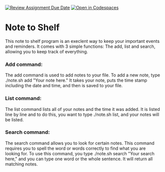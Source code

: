 [![Review Assignment Due Date](https://classroom.github.com/assets/deadline-readme-button-22041afd0340ce965d47ae6ef1cefeee28c7c493a6346c4f15d667ab976d596c.svg)](https://classroom.github.com/a/x_3ULh4W)
[![Open in Codespaces](https://classroom.github.com/assets/launch-codespace-2972f46106e565e64193e422d61a12cf1da4916b45550586e14ef0a7c637dd04.svg)](https://classroom.github.com/open-in-codespaces?assignment_repo_id=17710279)
# Note to Shelf
This note to shelf program is an execlent way to keep your important events and reminders. It comes with 3 simple functions: The add, list and search, allowing you to keep track of everything.
### Add command:
The add command is used to add notes to your file. To add a new note, type ./note.sh add "Your note here." It takes your note, puts the time stamp including the date and time, and then is saved to your file.

### List command:
The list command lists all of your notes and the time it was added. It is listed line by line and to do this, you want to type ./note.sh list, and your notes will be listed.

### Search command:
The search command allows you to look for certain notes. This command requires you to spell the word or words correctly to find what you are looking for. To use this command, you type ./note.sh search "Your search here," and you can type one word or the whole sentence. It will return all matching notes.